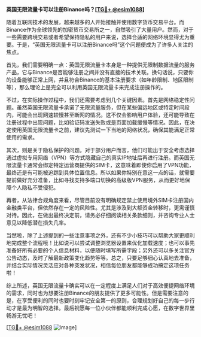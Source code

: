 **英国无限流量卡可以注册Binance吗？[[TG💪+ @esim1088](https://t.me/s/esim1088)]**

随着互联网技术的发展，越来越多的人开始接触并使用数字货币交易平台。而Binance作为全球领先的加密货币交易所之一，自然吸引了大量用户。然而，对于一些需要跨境交易或者希望保持隐私的用户来说，选择合适的网络环境显得尤为重要。于是，“英国无限流量卡可以注册Binance吗”这个问题便成为了许多人关注的焦点。

首先，我们需要明确一点：英国无限流量卡本身是一种提供无限制数据流量的服务产品，它与Binance是否能够注册之间并没有直接的技术关联。换句话说，只要你的设备能够正常上网，并且符合Binance的基本注册要求（如年龄限制、地区限制等），那么理论上是完全可以利用英国无限流量卡来完成注册操作的。

不过，在实际操作过程中，我们还需要考虑到几个关键因素。首先是网络稳定性问题。虽然英国无限流量卡承诺了无限流量服务，但在某些偏远地区或特定时间段内，可能会出现网速较慢甚至断网的情况。这不仅会影响用户体验，还可能导致在注册过程中出现问题，比如验证码发送失败或是页面加载缓慢等情况。因此，在决定使用英国无限流量卡之前，建议先测试一下当地的网络状况，确保其能满足正常使用的需求。

其次，则是关于隐私保护的问题。对于部分用户而言，他们可能出于安全考虑选择通过虚拟专用网络（VPN）等方式隐藏自己的真实IP地址后再进行注册。而英国无限流量卡通常会绑定特定运营商提供的SIM卡，这意味着即使你启用了VPN功能，最终还是有可能被追踪到具体位置信息。所以如果你特别在意这一点的话，就需要提前做好充分准备，比如寻找支持多端口切换的高级版VPN服务，从而更好地保障个人隐私不受侵犯。

再者，从法律合规角度来看，尽管目前没有明确规定禁止使用境外SIM卡注册国内金融类平台，但依然存在一定的风险性。尤其是涉及到大额资金转移时，更需谨慎对待。因此，在做出最终决定前，请务必仔细阅读相关条款细则，并咨询专业人士意见以降低潜在损失几率。

当然啦，除了上述提到的一些注意事项之外，还有不少小技巧可以帮助大家更顺利地完成整个流程哦！比如说可以尝试调整浏览器设置来优化加载速度；也可以事先准备好所有必要的个人信息材料，以便随时填写所需字段；另外还可以多关注官方公告动态，及时了解最新政策变化趋势等等。总之，只要足够细心认真地去准备，并结合实际情况灵活应对各种突发状况，相信每位朋友都能够成功搞定这项任务啦！

综上所述，英国无限流量卡确实可以在一定程度上满足人们对于高效便捷网络环境的需求，同时也为想要注册Binance的朋友提供了更多可能性。但是需要注意的是，在享受便利的同时也要时刻牢记安全第一的原则，合理规划好自己的每一步行动才是最为明智的选择。最后祝愿每一位小伙伴都能顺利完成心愿，在数字世界里畅游无忧吧！

[[TG💪+ @esim1088](https://t.me/s/esim1088) ![Image](https://i.postimg.cc/4NQfJmqS/Snipaste-2025-05-13-00-14-12.png)]